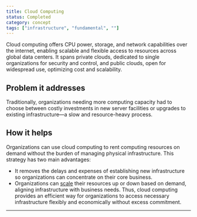 ```yaml
---
title: Cloud Computing
status: Completed
category: concept
tags: ["infrastructure", "fundamental", ""]
---
```


Cloud computing offers CPU power, storage, and network capabilities over the internet, 
enabling scalable and flexible access to resources across global data centers. 
It spans private clouds, dedicated to single organizations for security and control, 
and public clouds, open for widespread use, optimizing cost and scalability.

## Problem it addresses

Traditionally, organizations needing more computing capacity had to choose between costly investments in new server facilities or upgrades to existing infrastructure—a slow and resource-heavy process.

## How it helps

Organizations can use cloud computing to rent computing resources on demand without the burden of managing physical infrastructure. This strategy has two main advantages:
- It removes the delays and expenses of establishing new infrastructure so organizations can concentrate on their core business.
- Organizations can [scale](https://github.com/ronitblenz/glossary/blob/cloud_computing/content/en/scalability.md) their resources up or down based on demand, aligning infrastructure with business needs.
Thus, cloud computing provides an efficient way for organizations to access necessary infrastructure flexibly and economically without excess commitment.

---

